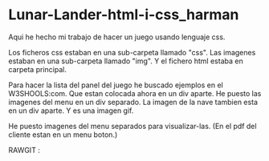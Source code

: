 # Lunar-Lander-html-i-css_harman
Aqui he hecho mi trabajo de hacer un juego usando lenguaje css.

Los ficheros css estaban en una sub-carpeta llamado "css".
Las imagenes estaban en una sub-carpeta llamado "img".
Y el fichero html estaba en carpeta principal.

Para hacer la lista del panel del juego he buscado ejemplos en el W3SHOOLS:com. Que estan colocada ahora en un div aparte.
He puesto las imagenes del menu en un div separado.
La imagen de la nave tambien esta en un div aparte. Y es una imagen gif.


He puesto imagenes del menu separados para visualizar-las. (En el pdf del cliente estan en un menu boton.)

RAWGIT : 
